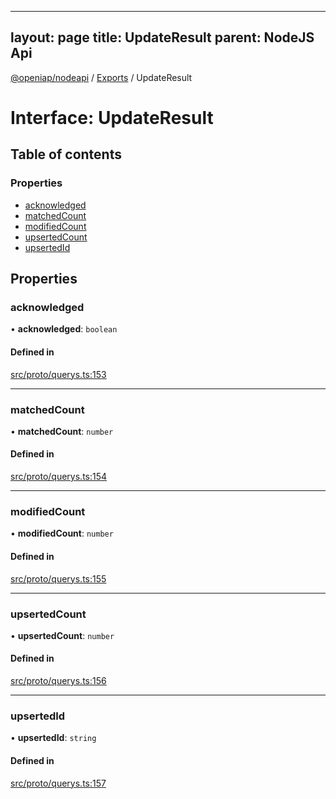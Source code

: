 
---
layout: page
title: UpdateResult
parent: NodeJS Api
---
[@openiap/nodeapi](../README.md) / [Exports](../modules.md) / UpdateResult

# Interface: UpdateResult

## Table of contents

### Properties

- [acknowledged](UpdateResult.md#acknowledged)
- [matchedCount](UpdateResult.md#matchedcount)
- [modifiedCount](UpdateResult.md#modifiedcount)
- [upsertedCount](UpdateResult.md#upsertedcount)
- [upsertedId](UpdateResult.md#upsertedid)

## Properties

### acknowledged

• **acknowledged**: `boolean`

#### Defined in

[src/proto/querys.ts:153](https://github.com/openiap/nodeapi/blob/a6b5438/src/proto/querys.ts#L153)

___

### matchedCount

• **matchedCount**: `number`

#### Defined in

[src/proto/querys.ts:154](https://github.com/openiap/nodeapi/blob/a6b5438/src/proto/querys.ts#L154)

___

### modifiedCount

• **modifiedCount**: `number`

#### Defined in

[src/proto/querys.ts:155](https://github.com/openiap/nodeapi/blob/a6b5438/src/proto/querys.ts#L155)

___

### upsertedCount

• **upsertedCount**: `number`

#### Defined in

[src/proto/querys.ts:156](https://github.com/openiap/nodeapi/blob/a6b5438/src/proto/querys.ts#L156)

___

### upsertedId

• **upsertedId**: `string`

#### Defined in

[src/proto/querys.ts:157](https://github.com/openiap/nodeapi/blob/a6b5438/src/proto/querys.ts#L157)

